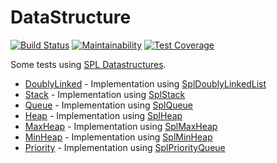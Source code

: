 # DataStructure

[![Build Status](https://travis-ci.org/mrprompt/DataStructure.svg?branch=master)](https://travis-ci.org/mrprompt/DataStructure)
[![Maintainability](https://api.codeclimate.com/v1/badges/10c636f8f05bb77c7873/maintainability)](https://codeclimate.com/github/mrprompt/DataStructure/maintainability)
[![Test Coverage](https://api.codeclimate.com/v1/badges/10c636f8f05bb77c7873/test_coverage)](https://codeclimate.com/github/mrprompt/DataStructure/test_coverage)

Some tests using [SPL Datastructures](http://php.net/manual/en/spl.datastructures.php).

- [DoublyLinked](src/DoublyLinked.php) - Implementation using [SplDoublyLinkedList](http://php.net/manual/en/class.spldoublylinkedlist.php)
- [Stack](src/Stack.php) - Implementation using [SplStack](http://php.net/manual/en/class.splstack.php)
- [Queue](src/Queue.php) - Implementation using [SplQueue](http://php.net/manual/en/class.splqueue.php)
- [Heap](src/Heap.php) - Implementation using [SplHeap](http://php.net/manual/en/class.splheap.php)
- [MaxHeap](src/MaxHeap.php) - Implementation using [SplMaxHeap](http://php.net/manual/en/class.splmaxheap.php)
- [MinHeap](src/MinHeap.php) - Implementation using [SplMinHeap](http://php.net/manual/en/class.splminheap.php)
- [Priority](src/Priority.php) - Implementation using [SplPriorityQueue](http://php.net/manual/en/class.splpriorityqueue.php)
